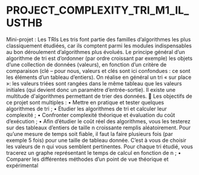 # PROJECT_COMPLEXITY_TRI_M1_IL_USTHB
Mini-projet : Les TRIs
Les tris font partie des familles d’algorithmes les plus classiquement étudiées, car ils
comptent parmi les modules indispensables au bon déroulement d’algorithmes plus
évolués. Le principe général d’un algorithme de tri est d’ordonner (par ordre croissant
par exemple) les objets d’une collection de données (valeurs), en fonction d’un critère
de comparaison (clé – pour nous, valeurs et clés sont ici confondues : ce sont les
éléments d’un tableau d’entiers). On réalise en général un tri « sur place »: les
valeurs triées sont rangées dans le même tableau que les valeurs initiales (qui
devient donc un paramètre d’entrée-sortie).
Il existe une multitude d'algorithmes permettant de trier des données.
 Les objectifs de ce projet sont multiples :
• Mettre en pratique et tester quelques algorithmes de tri ;
• Étudier les algorithmes de tri et calculer leur complexité ;
• Confronter complexité théorique et évaluation du coût d’exécution ;
• Afin d’étudier le coût réel des algorithmes, vous les testerez sur des
tableaux d’entiers de taille n croissante remplis aléatoirement. Pour
qu’une mesure de temps soit fiable, il faut la faire plusieurs fois (par
exemple 5 fois) pour une taille de tableau donnée. C’est à vous de choisir
les valeurs de n qui vous semblent pertinentes. Pour chaque tri étudié,
vous tracerez un graphe représentant le temps de calcul en fonction de n ;
• Comparer les différentes méthodes d’un point de vue théorique et
expérimental
